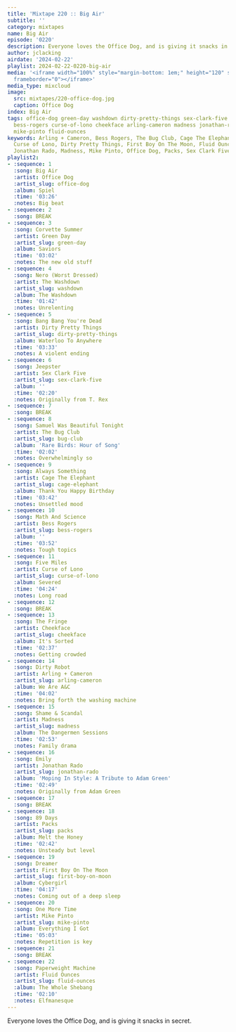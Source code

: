 ```yaml
---
title: 'Mixtape 220 :: Big Air'
subtitle: ''
category: mixtapes
name: Big Air
episode: '0220'
description: Everyone loves the Office Dog, and is giving it snacks in secret.
author: jclacking
airdate: '2024-02-22'
playlist: 2024-02-22-0220-big-air
media: '<iframe width="100%" style="margin-bottom: 1em;" height="120" src="https://www.mixcloud.com/widget/iframe/?feed=%2Fthe-lacking-org%2F5lmxk0-220-big-air%2F&hide_artwork=1&hide_cover=1&light=1"
  frameborder="0"></iframe>'
media_type: mixcloud
image:
  src: mixtapes/220-office-dog.jpg
  caption: Office Dog
index: Big Air
tags: office-dog green-day washdown dirty-pretty-things sex-clark-five bug-club cage-elephant
  bess-rogers curse-of-lono cheekface arling-cameron madness jonathan-rado packs first-boy-on-moon
  mike-pinto fluid-ounces
keywords: Arling + Cameron, Bess Rogers, The Bug Club, Cage The Elephant, Cheekface,
  Curse of Lono, Dirty Pretty Things, First Boy On The Moon, Fluid Ounces, Green Day,
  Jonathan Rado, Madness, Mike Pinto, Office Dog, Packs, Sex Clark Five, The Washdown
playlist2:
- :sequence: 1
  :song: Big Air
  :artist: Office Dog
  :artist_slug: office-dog
  :album: Spiel
  :time: '03:26'
  :notes: Big beat
- :sequence: 2
  :song: BREAK
- :sequence: 3
  :song: Corvette Summer
  :artist: Green Day
  :artist_slug: green-day
  :album: Saviors
  :time: '03:02'
  :notes: The new old stuff
- :sequence: 4
  :song: Nero (Worst Dressed)
  :artist: The Washdown
  :artist_slug: washdown
  :album: The Washdown
  :time: '01:42'
  :notes: Unrelenting
- :sequence: 5
  :song: Bang Bang You're Dead
  :artist: Dirty Pretty Things
  :artist_slug: dirty-pretty-things
  :album: Waterloo To Anywhere
  :time: '03:33'
  :notes: A violent ending
- :sequence: 6
  :song: Jeepster
  :artist: Sex Clark Five
  :artist_slug: sex-clark-five
  :album: ''
  :time: '02:20'
  :notes: Originally from T. Rex
- :sequence: 7
  :song: BREAK
- :sequence: 8
  :song: Samuel Was Beautiful Tonight
  :artist: The Bug Club
  :artist_slug: bug-club
  :album: 'Rare Birds: Hour of Song'
  :time: '02:02'
  :notes: Overwhelmingly so
- :sequence: 9
  :song: Always Something
  :artist: Cage The Elephant
  :artist_slug: cage-elephant
  :album: Thank You Happy Birthday
  :time: '03:42'
  :notes: Unsettled mood
- :sequence: 10
  :song: Math And Science
  :artist: Bess Rogers
  :artist_slug: bess-rogers
  :album: ''
  :time: '03:52'
  :notes: Tough topics
- :sequence: 11
  :song: Five Miles
  :artist: Curse of Lono
  :artist_slug: curse-of-lono
  :album: Severed
  :time: '04:24'
  :notes: Long road
- :sequence: 12
  :song: BREAK
- :sequence: 13
  :song: The Fringe
  :artist: Cheekface
  :artist_slug: cheekface
  :album: It's Sorted
  :time: '02:37'
  :notes: Getting crowded
- :sequence: 14
  :song: Dirty Robot
  :artist: Arling + Cameron
  :artist_slug: arling-cameron
  :album: We Are A&C
  :time: '04:02'
  :notes: Bring forth the washing machine
- :sequence: 15
  :song: Shame & Scandal
  :artist: Madness
  :artist_slug: madness
  :album: The Dangermen Sessions
  :time: '02:53'
  :notes: Family drama
- :sequence: 16
  :song: Emily
  :artist: Jonathan Rado
  :artist_slug: jonathan-rado
  :album: 'Moping In Style: A Tribute to Adam Green'
  :time: '02:49'
  :notes: Originally from Adam Green
- :sequence: 17
  :song: BREAK
- :sequence: 18
  :song: 89 Days
  :artist: Packs
  :artist_slug: packs
  :album: Melt the Honey
  :time: '02:42'
  :notes: Unsteady but level
- :sequence: 19
  :song: Dreamer
  :artist: First Boy On The Moon
  :artist_slug: first-boy-on-moon
  :album: Cybergirl
  :time: '04:17'
  :notes: Coming out of a deep sleep
- :sequence: 20
  :song: One More Time
  :artist: Mike Pinto
  :artist_slug: mike-pinto
  :album: Everything I Got
  :time: '05:03'
  :notes: Repetition is key
- :sequence: 21
  :song: BREAK
- :sequence: 22
  :song: Paperweight Machine
  :artist: Fluid Ounces
  :artist_slug: fluid-ounces
  :album: The Whole Shebang
  :time: '02:10'
  :notes: Elfmanesque
---
```

Everyone loves the Office Dog, and is giving it snacks in secret.
